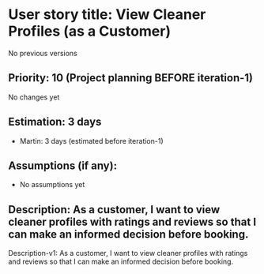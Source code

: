# User story title: View Cleaner Profiles (as a Customer)
No previous versions

## Priority: 10 (Project planning BEFORE iteration-1)
No changes yet

## Estimation: 3 days
* Martin: 3 days (estimated before iteration-1)

## Assumptions (if any):
* No assumptions yet

## Description: As a customer, I want to view cleaner profiles with ratings and reviews so that I can make an informed decision before booking.
Description-v1: As a customer, I want to view cleaner profiles with ratings and reviews so that I can make an informed decision before booking.
